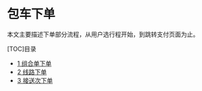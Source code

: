 # 包车下单

本文主要描述下单部分流程，从用户选行程开始，到跳转支付页面为止。

[TOC]目录  
* [1 组合单下单](#index2.1) 
* [2 线路下单](#index2.1) 
* [3 接送次下单](#index2.1) 